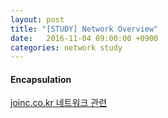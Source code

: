 ```yaml
---
layout: post
title: "[STUDY] Network Overview"
date:   2016-11-04 09:00:00 +0900
categories: network study
---
```


#### Encapsulation

[joinc.co.kr 네트워크 관련](http://www.joinc.co.kr/w/Site/Network_Programing/Documents/IntroTCPIP3)


